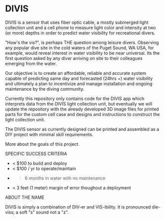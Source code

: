 # DIVIS
DIVIS is a sensor that uses fiber optic cable, a mostly submerged light collection unit and a cell phone to measure light color and intensity at two (or more) depths in order to predict water visibility for recreational divers.

"How's the vis?", is perhaps THE question among leisure divers. Observing any popular dive site in the cold waters of the Puget Sound, WA USA, for example, would reveal interest in water visibility to be near universal. Its the first question asked by any diver arriving on site to their colleagues emerging from the water.
 
Our objective is to create an affordable, reliable and accurate system capable of predicting same day and forecasted (24hrs +) water visibility and ultimately a plan to incentivize and manage installation and ongoing maintenance by the diving community.

Currently this repository only contains code for the DIVIS app which interprets data from the DIVIS light collection unit, but eventually we will update the repository with the already developed 3D image files for printed parts for the custom cell case and designs and instructions to construct the light collection unit.

The DIVIS sensor as currently designed can be printed and assembled as a DIY project with minimal skill requirements. 

More about the goals of this project.

SPECIFIC SUCCESS CRITERIA
* < $100 to build and deploy
* < $100 / yr to operate/maintain
* > 6 months in water with no maintenance
* < 3 feet (1 meter) margin of error thoughout a deployment
 
ABOUT THE NAME

DIVIS is simply a combination of DIV-er and VIS-ibility. It is pronounced die-viss; a soft "s" sound not a "z".

